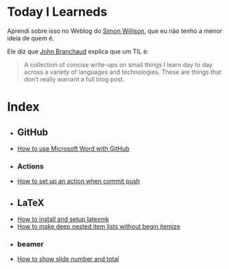 # Today I Learneds

Aprendi sobre isso no Weblog do [Simon Willison](https://simonwillison.net/2020/Apr/20/self-rewriting-readme/), 
que eu não tenho a menor ideia de quem é.

Ele diz que [John Branchaud](https://github.com/jbranchaud/til) explica que um TIL é:

> A collection of concise write-ups on small things I learn day to day across a variety
> of languages and technologies. These are things that don’t really warrant a full blog post.
# Index
 * ## GitHub
- [How to use Microsoft Word with GitHub](./GitHub/How_to_use_Microsoft_Word_with_GitHub.md)
 * ### Actions
- [How to set up an action when commit push](./GitHub/Actions/How_to_set_up_an_action_when_commit_push.md)
 * ## LaTeX
- [How to install and setup latexmk](./LaTeX/How_to_install_and_setup_latexmk.md)
- [How to make deep nested item lists without begin itemize](./LaTeX/How_to_make_deep_nested_item_lists_without_begin_itemize.md)
 * ### beamer
- [How to show slide number and total](./LaTeX/beamer/How_to_show_slide_number_and_total.md)

